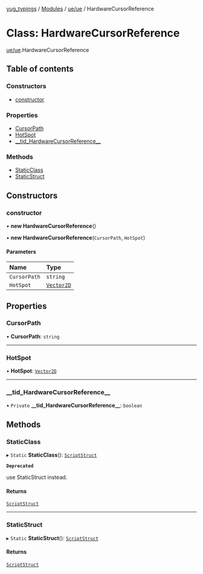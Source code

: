 [yug_typings](../README.md) / [Modules](../modules.md) / [ue/ue](../modules/ue_ue.md) / HardwareCursorReference

# Class: HardwareCursorReference

[ue/ue](../modules/ue_ue.md).HardwareCursorReference

## Table of contents

### Constructors

- [constructor](ue_ue.HardwareCursorReference.md#constructor)

### Properties

- [CursorPath](ue_ue.HardwareCursorReference.md#cursorpath)
- [HotSpot](ue_ue.HardwareCursorReference.md#hotspot)
- [\_\_tid\_HardwareCursorReference\_\_](ue_ue.HardwareCursorReference.md#__tid_hardwarecursorreference__)

### Methods

- [StaticClass](ue_ue.HardwareCursorReference.md#staticclass)
- [StaticStruct](ue_ue.HardwareCursorReference.md#staticstruct)

## Constructors

### constructor

• **new HardwareCursorReference**()

• **new HardwareCursorReference**(`CursorPath`, `HotSpot`)

#### Parameters

| Name | Type |
| :------ | :------ |
| `CursorPath` | `string` |
| `HotSpot` | [`Vector2D`](ue_ue_s.Vector2D.md) |

## Properties

### CursorPath

• **CursorPath**: `string`

___

### HotSpot

• **HotSpot**: [`Vector2D`](ue_ue_s.Vector2D.md)

___

### \_\_tid\_HardwareCursorReference\_\_

• `Private` **\_\_tid\_HardwareCursorReference\_\_**: `boolean`

## Methods

### StaticClass

▸ `Static` **StaticClass**(): [`ScriptStruct`](ue_ue.ScriptStruct.md)

**`Deprecated`**

use StaticStruct instead.

#### Returns

[`ScriptStruct`](ue_ue.ScriptStruct.md)

___

### StaticStruct

▸ `Static` **StaticStruct**(): [`ScriptStruct`](ue_ue.ScriptStruct.md)

#### Returns

[`ScriptStruct`](ue_ue.ScriptStruct.md)
